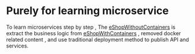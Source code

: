 # Purely for learning microservice

To learn microservices step by step , The [eShopWithoutContainers](https://github.com/dushuaihua/eShopWithoutContainers) is extract the business logic from [eShopWithContainers](https://github.com/dotnet-architecture/eShopOnContainers) , removed docker related content , and use traditional deployment method to publish API and services.

